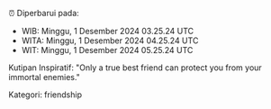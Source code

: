 ⏰ Diperbarui pada:
- WIB: Minggu, 1 Desember 2024 03.25.24 UTC
- WITA: Minggu, 1 Desember 2024 04.25.24 UTC
- WIT: Minggu, 1 Desember 2024 05.25.24 UTC

Kutipan Inspiratif:
"Only a true best friend can protect you from your immortal enemies."


Kategori: friendship

